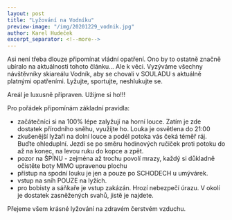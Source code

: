```yaml
---
layout: post
title: "Lyžování na Vodníku"
preview-image: "/img/20201229_vodnik.jpg"
author: Karel Hudeček
excerpt_separator: <!--more-->
---
```


Asi není třeba dlouze připomínat vládní opatření. Ono by to ostatně značně ubíralo na aktuálnosti tohoto článku...
Ale k věci. Vyzýváme všechny návštěvníky skiareálu Vodník, aby se chovali v SOULADU s aktuálně platnými opatřeními.
Lyžujte, sportujte, neshlukujte se.

Areál je luxusně připraven. Užijme si ho!!!

Pro pořádek připomínám základní pravidla:
- začátečníci si na 100% lépe zalyžují na horní louce. Zatím je zde dostatek přírodního sněhu, využijte ho. Louka je osvětlena do 21:00
- zkušenější lyžaři na dolní louce a podél potoka vás čeká téměř ráj. Buďte ohleduplní. Jezdí se po směru hodinových ručiček proti potoku do až na konec, na levou ruku do kopce a zpět.
- pozor na ŠPÍNU - zejména až trochu povolí mrazy, každý si důkladně očistěte boty MIMO upravenou plochu
- přístup na spodní louku je jen a pouze po SCHODECH u umývárek.
- vstup na sníh POUZE na lyžích.
- pro bobisty a sáňkaře je vstup zakázán. Hrozí nebezpečí úrazu. V okolí je dostatek zasněžených svahů, jistě je najdete.

Přejeme všem krásné lyžování na zdravém čerstvém vzduchu.

 <!--more-->
